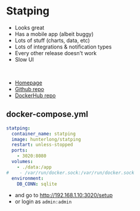 # Statping

- Looks great
- Has a mobile app (albeit buggy)
- Lots of stuff (charts, data, etc)
- Lots of integrations & notification types
- Every other release doesn't work
- Slow UI

<br>

- [Homepage](https://statping.com/)
- [Github repo](https://github.com/statping/statping/)
- [DockerHub repo](https://hub.docker.com/r/statping/statping)


## docker-compose.yml
```yml
statping:
  container_name: statping
  image: hunterlong/statping
  restart: unless-stopped
  ports:
    - 3020:8080
  volumes:
    - ./data:/app
#    - /var/run/docker.sock:/var/run/docker.sock
  environment:
    DB_CONN: sqlite
```

- and go to http://192.168.1.10:3020/setup
- or login as `admin:admin`
